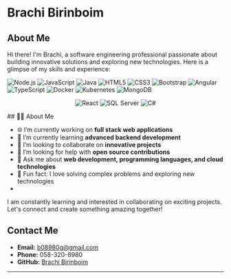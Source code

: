
# Brachi Birinboim

## About Me

Hi there! I'm Brachi, a software engineering professional passionate about building innovative solutions and exploring new technologies. Here is a glimpse of my skills and experience:
<p>
  <img src="https://img.icons8.com/color/48/000000/nodejs.png" alt="Node.js"/> <img src="https://img.icons8.com/color/48/000000/javascript.png" alt="JavaScript"/> <img src="https://img.icons8.com/color/48/000000/java-coffee-cup-logo.png" alt="Java"/> <img src="https://img.icons8.com/color/48/000000/html-5.png" alt="HTML5"/> <img src="https://img.icons8.com/color/48/000000/css3.png" alt="CSS3"/> <img src="https://img.icons8.com/color/48/000000/bootstrap.png" alt="Bootstrap"/> <img src="https://img.icons8.com/color/48/000000/angularjs.png" alt="Angular"/> <img src="https://img.icons8.com/color/48/000000/typescript.png" alt="TypeScript"/> <img src="https://img.icons8.com/color/48/000000/docker.png" alt="Docker"/> <img src="https://img.icons8.com/color/48/000000/kubernetes.png" alt="Kubernetes"/>  <img src="https://img.icons8.com/color/48/000000/mongodb.png" alt="MongoDB"/>
<p align="center">

  <img src="https://img.icons8.com/color/48/000000/react-native.png" alt="React" />
  
  <img src="https://img.icons8.com/color/48/000000/microsoft-sql-server.png" alt="SQL Server" />
  <img src="https://img.icons8.com/color/48/000000/c-sharp-logo.png" alt="C#" />
 
</p>
## 👩‍💻 About Me

- 🌐 I’m currently working on **full stack web applications**
- 🌱 I’m currently learning **advanced backend development**
- 🚀 I’m looking to collaborate on **innovative projects**
- 🤝 I’m looking for help with **open source contributions**
- 💬 Ask me about **web development, programming languages, and cloud technologies**
- 🎉 Fun fact: I love solving complex problems and exploring new technologies
- 
I am constantly learning and interested in collaborating on exciting projects. Let's connect and create something amazing together!

## Contact Me

- **Email:** b08980g@gmail.com
- **Phone:** 058-320-8980
- **GitHub:** [Brachi Birinboim](https://github.com/BrachiBirinboim)

---
